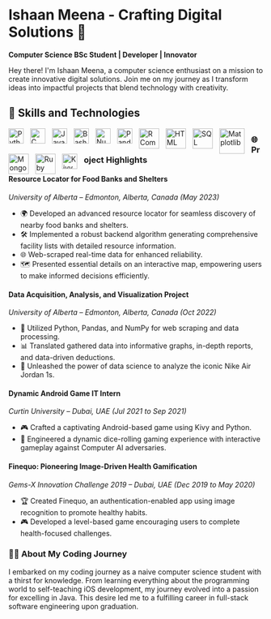 # Ishaan Meena - Crafting Digital Solutions 🚀

**Computer Science BSc Student | Developer | Innovator**

Hey there! I'm Ishaan Meena, a computer science enthusiast on a mission to create innovative digital solutions. Join me on my journey as I transform ideas into impactful projects that blend technology with creativity.

## 🚀 Skills and Technologies ##

<img align="left" alt="Python" width="30px" style="padding-right:10px;" src="https://cdn.jsdelivr.net/gh/devicons/devicon/icons/python/python-plain.svg" />
<img align="left" alt="C" width="30px" style="padding-right:10px;" src="https://cdn.jsdelivr.net/gh/devicons/devicon/icons/c/c-original.svg" />
<img align="left" alt="Java" width="30px" style="padding-right:10px;" src="https://cdn.jsdelivr.net/gh/devicons/devicon/icons/java/java-original.svg"/>
<img align="left" alt="Bash" width="30px" style="padding-right:10px;" src="https://cdn.jsdelivr.net/gh/devicons/devicon/icons/bash/bash-original.svg" />
<img align="left" alt="Numpy" width="30px" style="padding-right:10px;" src="https://learnopencv.com/wp-content/uploads/2021/05/NumPy_logo_2020-768x346.png" />
<img align="left" alt="Pandas" width="30px" style="padding-right:10px;" src="https://www.ecured.cu/images/a/a8/Pandas_python.png" />
<img align="left" alt="R Commander" width="40px" style="padding-right:10px;" src="https://i1.wp.com/vivaelsoftwarelibre.com/wp-content/uploads/2016/11/R-Commander.png?fit=817%2C312&ssl=1" />
<img align="left" alt="HTML" width="40px" style="padding-right:10px;" src="https://cdn.jsdelivr.net/gh/devicons/devicon/icons/html5/html5-plain.svg" />
<img align="left" alt="SQL" width="40px" style="padding-right:10px;" src="https://img1.pnghut.com/11/19/23/Qwx0p7hsBv/oracle-database-purple-microsoft-sql-server-c-query-language.jpg" />
<img align="left" alt="Matplotlib" width="50px" style="padding-right:10px;" src="https://seeklogo.com/images/M/matplotlib-logo-AEB3DC9BB4-seeklogo.com.png" />
<img align="left" alt="MongoDB" width="40px" style="padding-right:10px;" src="https://www.liblogo.com/img-logo/mo429m311-mongodb-logo-mongodb-logo-.png"/>
<img align="left" alt="Ruby" width="40px" style="padding-right:10px;" src="https://img.favpng.com/10/3/21/ruby-programming-language-logo-java-png-favpng-JUa7Fs1Jyu3Y493PUXpRmY5KB.jpg" />
<img align="left" alt="Kivy" width="30px" style="padding-right:10px;" src="https://innovationyourself.com/wp-content/uploads/2021/01/kivy.png" />

##

##

### 🌐 Project Highlights ###

#### Resource Locator for Food Banks and Shelters ####
*University of Alberta – Edmonton, Alberta, Canada (May 2023)*

- 🌍 Developed an advanced resource locator for seamless discovery of nearby food banks and shelters.
- 🛠 Implemented a robust backend algorithm generating comprehensive facility lists with detailed resource information.
- 🌐 Web-scraped real-time data for enhanced reliability.
- 🗺 Presented essential details on an interactive map, empowering users to make informed decisions efficiently.

#### Data Acquisition, Analysis, and Visualization Project ####
*University of Alberta – Edmonton, Alberta, Canada (Oct 2022)*

- 🐍 Utilized Python, Pandas, and NumPy for web scraping and data processing.
- 📊 Translated gathered data into informative graphs, in-depth reports, and data-driven deductions.
- 👟 Unleashed the power of data science to analyze the iconic Nike Air Jordan 1s.

#### Dynamic Android Game IT Intern ####
*Curtin University – Dubai, UAE (Jul 2021 to Sep 2021)*

- 🎮 Crafted a captivating Android-based game using Kivy and Python.
- 🧠 Engineered a dynamic dice-rolling gaming experience with interactive gameplay against Computer AI adversaries.

#### Finequo: Pioneering Image-Driven Health Gamification ####
*Gems-X Innovation Challenge 2019 – Dubai, UAE (Dec 2019 to May 2020)*

- 🏆 Created Finequo, an authentication-enabled app using image recognition to promote healthy habits.
- 🎮 Developed a level-based game encouraging users to complete health-focused challenges.

### 👨‍💻 About My Coding Journey ###

I embarked on my coding journey as a naive computer science student with a thirst for knowledge. From learning everything about the programming world to self-teaching iOS development, my journey evolved into a passion for excelling in Java. This desire led me to a fulfilling career in full-stack software engineering upon graduation.
